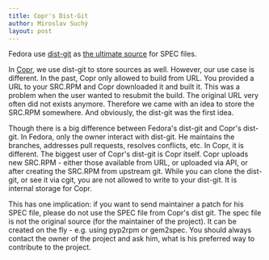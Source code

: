 ```yaml
---
title: Copr's Dist-Git
author: Miroslav Suchý
layout: post
---
```

Fedora use [dist-git](https://github.com/release-engineering/dist-git) as [the ultimate source](https://docs.fedoraproject.org/en-US/packaging-guidelines/#_spec_maintenance_and_canonicity) for SPEC files.

In [Copr](https://copr.fedorainfracloud.org/), we use dist-git to store sources as well. However, our use case is different.
In the past, Copr only allowed to build from URL. You provided a URL to your SRC.RPM and Copr
downloaded it and built it. This was a problem when the user wanted to resubmit the build. The original URL very often did not exists anymore.
Therefore we came with an idea to store the SRC.RPM somewhere. And obviously, the dist-git was the first idea.

Though there is a big difference between Fedora's dist-git and Copr's dist-git. In Fedora, only the owner interact with dist-git. He maintains the branches, addresses pull requests, resolves conflicts, etc. In Copr, it is different. The biggest user of Copr's dist-git is Copr itself. Copr uploads new SRC.RPM - either those available from URL, or uploaded via API, or after creating the SRC.RPM from upstream git. While you can clone the dist-git, or see it via cgit, you are not allowed to write to your dist-git. It is internal storage for Copr.

This has one implication: if you want to send maintainer a patch for his SPEC file, please do not use the SPEC file from Copr's dist git. The spec file is not the original source (for the maintainer of the project). It can be created on the fly - e.g. using pyp2rpm or gem2spec. You should always contact the owner of the project and ask him, what is his preferred way to contribute to the project.
